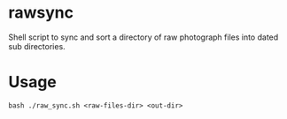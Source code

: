 rawsync
=======

Shell script to sync and sort a directory of raw photograph files into dated
sub directories.

Usage
=====
```
bash ./raw_sync.sh <raw-files-dir> <out-dir>
```
